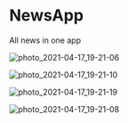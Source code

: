 # NewsApp
All news in one app

![photo_2021-04-17_19-21-06](https://user-images.githubusercontent.com/60829984/125161311-e2fa0900-e181-11eb-951f-bbf82677869b.jpg)

![photo_2021-04-17_19-21-10](https://user-images.githubusercontent.com/60829984/125161327-fc9b5080-e181-11eb-87dc-ebfe6afbd163.jpg)

![photo_2021-04-17_19-21-19](https://user-images.githubusercontent.com/60829984/125161339-0de45d00-e182-11eb-8869-586dcba3d99b.jpg)

![photo_2021-04-17_19-21-08](https://user-images.githubusercontent.com/60829984/125161360-22c0f080-e182-11eb-8744-e66417bdac96.jpg)
